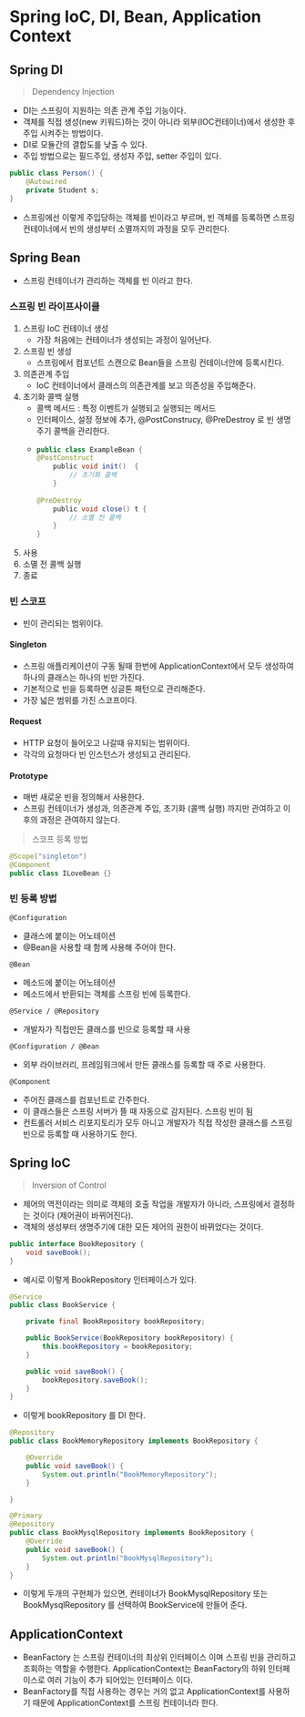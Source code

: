 # Spring IoC, DI, Bean, Application Context	

## Spring DI
> Dependency Injection

- DI는 스프링이 지원하는 의존 관계 주입 기능이다.
- 객체를 직접 생성(new 키워드)하는 것이 아니라 외부(IOC컨테이너)에서 생성한 후 주입 시켜주는 방법이다.
- DI로 모듈간의 결합도를 낮출 수 있다.
- 주입 방법으로는 필드주입, 생성자 주입, setter 주입이 있다.

```java
public class Person() {
    @Autowired
    private Student s;
}
```

- 스프링에선 이렇게 주입당하는 객체를 빈이라고 부르며, 빈 객체를 등록하면 스프링 컨테이너에서 빈의 생성부터 소멸까지의 과정을 모두 관리한다.

## Spring Bean
- 스프링 컨테이너가 관리하는 객체를 빈 이라고 한다.

### 스프링 빈 라이프사이클
1. 스프링 IoC 컨테이너 생성
   - 가장 처음에는 컨테이너가 생성되는 과정이 일어난다.
2. 스프링 빈 생성
   - 스프링에서 컴포넌트 스캔으로 Bean들을 스프링 컨테이너안에 등록시킨다.
3. 의존관계 주입
   - IoC 컨테이너에서 클래스의 의존관계를 보고 의존성을 주입해준다.
4. 초기화 콜백 실행
   - 콜백 메서드 : 특정 이벤트가 실행되고 실행되는 메서드
   - 인터페이스, 설정 정보에 추가, @PostConstrucy, @PreDestroy 로 빈 생명주기 콜백을 관리한다.
   - ```java
     public class ExampleBean {
     @PostConstruct
         public void init()  {
             // 초기화 콜백
         }
    
     @PreDestroy
         public void close() t {
             // 소멸 전 콜백
         }
     }
     ```
5. 사용
6. 소멸 전 콜백 실행
7. 종료

### 빈 스코프
- 빈이 관리되는 범위이다.

#### Singleton
- 스프링 애플리케이션이 구동 될때 한번에 ApplicationContext에서 모두 생성하여 하나의 클래스는 하나의 빈만 가진다.
- 기본적으로 빈을 등록하면 싱글톤 패턴으로 관리해준다.
- 가장 넓은 범위를 가진 스코프이다.

#### Request
- HTTP 요청이 들어오고 나갈때 유지되는 범위이다.
- 각각의 요청마다 빈 인스턴스가 생성되고 관리된다.


#### Prototype
- 매번 새로운 빈을 정의해서 사용한다.
- 스프링 컨테이너가 생성과, 의존관계 주입, 초기화 (콜백 실행) 까지만 관여하고 이후의 과정은 관여하지 않는다.

> 스코프 등록 방법
```java
@Scope("singleton")
@Component
public class ILoveBean {}
```

### 빈 등록 방법

`@Configuration`

- 클래스에 붙이는 어노테이션
- @Bean을 사용할 때 함께 사용해 주어야 한다.

`@Bean`

- 메소드에 붙이는 어노테이션
- 메소드에서 반환되는 객체를 스프링 빈에 등록한다.

`@Service / @Repository`

- 개발자가 직접만든 클래스를 빈으로 등록할 때 사용

`@Configuration / @Bean`

- 외부 라이브러리, 프레임워크에서 만든 클래스를 등록할 때 주로 사용한다.

`@Component`

- 주어진 클래스를 컴포넌트로 간주한다.
- 이 클래스들은 스프링 서버가 뜰 때 자동으로 감지된다. 스프링 빈이 됨
- 컨트롤러 서비스 리포지토리가 모두 아니고 개발자가 직접 작성한 클래스를 스프링 빈으로 등록할 때 사용하기도 한다.

## Spring IoC
> Inversion of Control

- 제어의 역전이라는 의미로 객체의 호출 작업을 개발자가 아니라, 스프링에서 결정하는 것이다 (제어권이 바뀌어진다).
- 객체의 생성부터 생명주기에 대한 모든 제어의 권한이 바뀌었다는 것이다.

```java
public interface BookRepository {
    void saveBook();
}
```
- 예시로 이렇게 BookRepository 인터페이스가 있다.

```java
@Service
public class BookService {

    private final BookRepository bookRepository;

    public BookService(BookRepository bookRepository) {
        this.bookRepository = bookRepository;
    }

    public void saveBook() {
        bookRepository.saveBook();
    }
}
```
- 이렇게 bookRepository 를 DI 한다.

```java
@Repository
public class BookMemoryRepository implements BookRepository {

    @Override
    public void saveBook() {
        System.out.println("BookMemoryRepository");
    }

}
```

```java
@Primary
@Repository
public class BookMysqlRepository implements BookRepository {
    @Override
    public void saveBook() {
        System.out.println("BookMysqlRepository");
    }
}
```

- 이렇게 두개의 구현체가 있으면, 컨테이너가 BookMysqlRepository 또는 BookMysqlRepository 를 선택하여 BookService에 만들어 준다.


## ApplicationContext

- BeanFactory 는 스프링 컨테이너의 최상위 인터페이스 이며 스프링 빈을 관리하고 조회하는 역할을 수행한다. ApplicationContext는 BeanFactory의 하위 인터페이스로 여러 기능이 추가 되어있는 인터페이스 이다.
- BeanFactory를 직접 사용하는 경우는 거의 없고 ApplicationContext를 사용하기 때문에 ApplicationContext를 스프링 컨테이너라 한다.